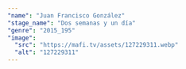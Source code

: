 ```yaml
---
"name": "Juan Francisco González"
"stage_name": "Dos semanas y un día"
"genre": "2015_195"
"image":
  "src": "https://mafi.tv/assets/127229311.webp"
  "alt": "127229311"
---
```

